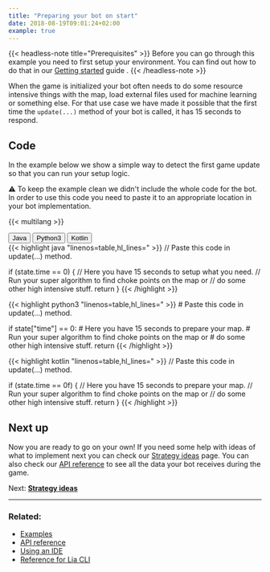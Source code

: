 ```yaml
---
title: "Preparing your bot on start"
date: 2018-08-19T09:01:24+02:00
example: true
---
```


{{< headless-note title="Prerequisites" >}}
Before you can go through this example you need to first setup your environment. 
You can find out how to do that in our [Getting started](/getting-started) guide .
{{< /headless-note >}}

When the game is initialized your bot often needs to do some resource intensive things with the map, load external files used for machine learning or something else.
For that use case we have made it possible that the first time the `update(...)` method of your bot is called, it has 15 seconds to respond.

## Code

In the example below we show a simple way to detect the first game update so that you can run your setup logic.

⚠️ To keep the example clean we didn't include the whole code for the bot. 
In order to use this code you need to paste it to an appropriate location in your bot implementation. 

{{< multilang >}}

<div class="tab">
    <button class="tablinks tc1 active" onclick="changeLanguage(event, 'Java', 'tc1', 'cc1')">Java</button>
    <button class="tablinks tc1" onclick="changeLanguage(event, 'Python3', 'tc1', 'cc1')">Python3</button>
    <button class="tablinks tc1" onclick="changeLanguage(event, 'Kotlin', 'tc1', 'cc1')">Kotlin</button>
</div>

<div id="Java" class="tabcontent cc1" style="display: block;">
{{< highlight java "linenos=table,hl_lines=" >}}
// Paste this code in update(...) method.

if (state.time == 0) {
    // Here you have 15 seconds to setup what you need.
    // Run your super algorithm to find choke points on the map or 
    // do some other high intensive stuff.
    return
}
{{< /highlight >}}
</div>

<div id="Python3" class="tabcontent cc1">
{{< highlight python3 "linenos=table,hl_lines=" >}}
# Paste this code in update(...) method.

if state["time"] == 0:
    # Here you have 15 seconds to prepare your map.
    # Run your super algorithm to find choke points on the map or 
    # do some other high intensive stuff.
    return
{{< /highlight >}}
</div>


<div id="Kotlin" class="tabcontent cc1">
{{< highlight kotlin "linenos=table,hl_lines=" >}}
// Paste this code in update(...) method.

if (state.time == 0f) {
    // Here you have 15 seconds to prepare your map.
    // Run your super algorithm to find choke points on the map or 
    // do some other high intensive stuff.
    return
}
{{< /highlight >}}
</div>

## Next up

Now you are ready to go on your own! If you need some help with ideas of what to implement next you can check our [Strategy ideas](/strategy-ideas) page.
You can also check our [API reference](/api/) to see all the data your bot receives during the game.

Next: **[Strategy ideas](/strategy-ideas)**

----

### Related:

* [Examples](/examples/overview/)
* [API reference](/api/)
* [Using an IDE](/examples/using-ide/)
* [Reference for Lia CLI](/lia-cli/)

